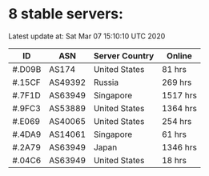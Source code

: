 # 8 stable servers:

Latest update at: Sat Mar 07 15:10:10 UTC 2020

| ID | ASN | Server Country | Online |
| -- | --- | -------------- | ------ |
| #.D09B | AS174 | United States | 81 hrs |
| #.15CF | AS49392 | Russia | 269 hrs |
| #.7F1D | AS63949 | Singapore | 1517 hrs |
| #.9FC3 | AS53889 | United States | 1364 hrs |
| #.E069 | AS40065 | United States | 254 hrs |
| #.4DA9 | AS14061 | Singapore | 61 hrs |
| #.2A79 | AS63949 | Japan | 1346 hrs |
| #.04C6 | AS63949 | United States | 18 hrs |

